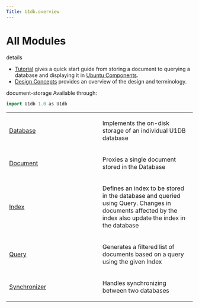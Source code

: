 ```yaml
---
Title: U1db.overview
---
```

        
All Modules
===========

<span class="subtitle"></span>
details
-   [Tutorial](../U1db.tutorial.md) gives a quick start guide from storing a document to querying a database and displaying it in [Ubuntu Components](../../../../apps/qml/sdk-14.10/UbuntuUserInterfaceToolkit.overview-ubuntu-sdk.md).
-   [Design Concepts](../U1db.concepts.md) provides an overview of the design and terminology.

document-storage
Available through:

``` cpp
import U1db 1.0 as U1db
```

<table>
<colgroup>
<col width="50%" />
<col width="50%" />
</colgroup>
<tbody>
<tr class="odd">
<td><p><a href="U1db.Database.md">Database</a></p></td>
<td><p>Implements the on-disk storage of an individual U1DB database</p></td>
</tr>
<tr class="even">
<td><p><a href="U1db.Document.md">Document</a></p></td>
<td><p>Proxies a single document stored in the Database</p></td>
</tr>
<tr class="odd">
<td><p><a href="U1db.Index.md">Index</a></p></td>
<td><p>Defines an index to be stored in the database and queried using Query. Changes in documents affected by the index also update the index in the database</p></td>
</tr>
<tr class="even">
<td><p><a href="U1db.Query.md">Query</a></p></td>
<td><p>Generates a filtered list of documents based on a query using the given Index</p></td>
</tr>
<tr class="odd">
<td><p><a href="U1db.Synchronizer.md">Synchronizer</a></p></td>
<td><p>Handles synchronizing between two databases</p></td>
</tr>
</tbody>
</table>

